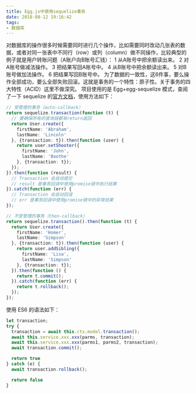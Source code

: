 ```yaml
---
title: Egg.js中使用sequelize事务
date: 2018-08-12 19:16:42
tags:
- 数据库
---
```

对数据库的操作很多时候需要同时进行几个操作，比如需要同时改动几张表的数据，或者对同一张表中不同行（row）或列（column）做不同操作，比较典型的例子就是用户转账问题（A账户向B账号汇钱）：
1 从A账号中把余额读出来。
2 对A账号做减法操作。
3 把结果写回A账号中。
4 从B账号中把余额读出来。
5 对B账号做加法操作。
6 把结果写回B账号中。
为了数据的一致性，这6件事，要么操作全部成功，要么全部失败回滚。这就是事务的一个特性：原子性。关于事务的四大特性（ACID）这里不做深究。
项目使用的是 Egg+egg-sequelize 模式，查阅了一下 sequelize 的[官方文档](http://sequelize.readthedocs.io/en/v3/docs/transactions/)，使用方法如下：
<!-- more -->

```typescript
// 受管理的事务（auto-callback）
return sequelize.transaction(function (t) {
  // 要确保所有的查询链都有return返回
  return User.create({
    firstName: 'Abraham',
    lastName: 'Lincoln'
  }, {transaction: t}).then(function (user) {
    return user.setShooter({
      firstName: 'John',
      lastName: 'Boothe'
    }, {transaction: t});
  });
}).then(function (result) {
  // Transaction 会自动提交
  // result 是事务回调中使用promise链中执行结果
}).catch(function (err) {
  // Transaction 会自动回滚
  // err 是事务回调中使用promise链中的异常结果
});

// 不受管理的事务（then-callback）
return sequelize.transaction().then(function (t) {
  return User.create({
    firstName: 'Homer',
    lastName: 'Simpson'
  }, {transaction: t}).then(function (user) {
    return user.addSibling({
      firstName: 'Lisa',
      lastName: 'Simpson'
    }, {transaction: t});
  }).then(function () {
    return t.commit();
  }).catch(function (err) {
    return t.rollback();
  });
});
````

使用 ES6 的语法如下：

```typescript
let transaction;
try {
  transaction = await this.ctx.model.transaction();
  await this.service.xxx.xxx(parms, transaction);
  await this.service.xxx.xxx(parms1, parms2, transaction);
  await transaction.commit();

  return true
} catch (e) {
  await transaction.rollback();

  return false
}
```